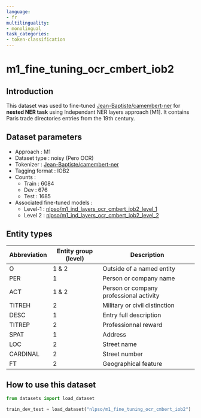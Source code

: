 ```yaml
---
language:
- fr
multilinguality:
- monolingual
task_categories:
- token-classification
---
```


# m1_fine_tuning_ocr_cmbert_iob2

## Introduction

This dataset was used to fine-tuned [Jean-Baptiste/camembert-ner](https://huggingface.co/Jean-Baptiste/camembert-ner) for **nested NER task** using Independant NER layers approach [M1]. 
It contains Paris trade directories entries from the 19th century.

## Dataset parameters

* Approach : M1
* Dataset type : noisy (Pero OCR)
* Tokenizer : [Jean-Baptiste/camembert-ner](https://huggingface.co/Jean-Baptiste/camembert-ner)
* Tagging format : IOB2
* Counts : 
    * Train : 6084
    * Dev : 676
    * Test : 1685
* Associated fine-tuned models :
    * Level-1 : [nlpso/m1_ind_layers_ocr_cmbert_iob2_level_1](https://huggingface.co/nlpso/m1_ind_layers_ocr_cmbert_iob2_level_1)
    * Level 2 : [nlpso/m1_ind_layers_ocr_cmbert_iob2_level_2](https://huggingface.co/nlpso/m1_ind_layers_ocr_cmbert_iob2_level_2)
    
## Entity types

Abbreviation|Entity group (level)|Description
-|-|-
O |1 & 2|Outside of a named entity
PER |1|Person or company name
ACT |1 & 2|Person or company professional activity
TITREH |2|Military or civil distinction
DESC |1|Entry full description
TITREP |2|Professionnal reward
SPAT |1|Address
LOC |2|Street name
CARDINAL |2|Street number
FT |2|Geographical feature

## How to use this dataset

```python
from datasets import load_dataset

train_dev_test = load_dataset("nlpso/m1_fine_tuning_ocr_cmbert_iob2")
